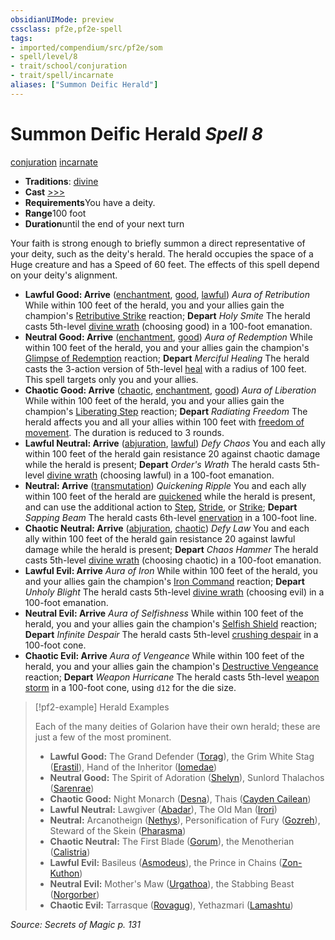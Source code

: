 ```yaml
---
obsidianUIMode: preview
cssclass: pf2e,pf2e-spell
tags:
- imported/compendium/src/pf2e/som
- spell/level/8
- trait/school/conjuration
- trait/spell/incarnate
aliases: ["Summon Deific Herald"]
---
```

# Summon Deific Herald *Spell 8*   
[conjuration](conjuration.md)  [incarnate](incarnate-som.md)  

- **Traditions**: [divine](divine.md)
- **Cast** [>>>](chapter-9-playing-the-game.md#Actions "Three-Action") 
- **Requirements**You have a deity.
- **Range**100 foot
- **Duration**until the end of your next turn

Your faith is strong enough to briefly summon a direct representative of your deity, such as the deity's herald. The herald occupies the space of a Huge creature and has a Speed of 60 feet. The effects of this spell depend on your deity's alignment.

- **Lawful Good: Arrive** ([enchantment](enchantment.md), [good](good.md), [lawful](lawful.md)) _Aura of Retribution_ While within 100 feet of the herald, you and your allies gain the champion's [Retributive Strike](rules/actions/retributive-strike.md) reaction; **Depart** _Holy Smite_ The herald casts 5th-level [divine wrath](divine-wrath.md) (choosing good) in a 100-foot emanation.
- **Neutral Good: Arrive** ([enchantment](enchantment.md), [good](good.md)) _Aura of Redemption_ While within 100 feet of the herald, you and your allies gain the champion's [Glimpse of Redemption](glimpse-of-redemption.md) reaction; **Depart** _Merciful Healing_ The herald casts the 3-action version of 5th-level [heal](compendium/spells/heal.md) with a radius of 100 feet. This spell targets only you and your allies.
- **Chaotic Good: Arrive** ([chaotic](chaotic.md), [enchantment](enchantment.md), [good](good.md)) _Aura of Liberation_ While within 100 feet of the herald, you and your allies gain the champion's [Liberating Step](liberating-step.md) reaction; **Depart** _Radiating Freedom_ The herald affects you and all your allies within 100 feet with [freedom of movement](freedom-of-movement.md). The duration is reduced to 3 rounds.
- **Lawful Neutral: Arrive** ([abjuration](abjuration.md), [lawful](lawful.md)) _Defy Chaos_ You and each ally within 100 feet of the herald gain resistance 20 against chaotic damage while the herald is present; **Depart** _Order's Wrath_ The herald casts 5th-level [divine wrath](divine-wrath.md) (choosing lawful) in a 100-foot emanation.
- **Neutral: Arrive** ([transmutation](transmutation.md)) _Quickening Ripple_ You and each ally within 100 feet of the herald are [quickened](conditions.md#Quickened) while the herald is present, and can use the additional action to [Step](step.md), [Stride](stride.md), or [Strike](strike.md); **Depart** _Sapping Beam_ The herald casts 6th-level [enervation](enervation-apg.md) in a 100-foot line.
- **Chaotic Neutral: Arrive** ([abjuration](abjuration.md), [chaotic](chaotic.md)) _Defy Law_ You and each ally within 100 feet of the herald gain resistance 20 against lawful damage while the herald is present; **Depart** _Chaos Hammer_ The herald casts 5th-level [divine wrath](divine-wrath.md) (choosing chaotic) in a 100-foot emanation.
- **Lawful Evil: Arrive** _Aura of Iron_ While within 100 feet of the herald, you and your allies gain the champion's [Iron Command](iron-command-apg.md) reaction; **Depart** _Unholy Blight_ The herald casts 5th-level [divine wrath](divine-wrath.md) (choosing evil) in a 100-foot emanation.
- **Neutral Evil: Arrive** _Aura of Selfishness_ While within 100 feet of the herald, you and your allies gain the champion's [Selfish Shield](selfish-shield-apg.md) reaction; **Depart** _Infinite Despair_ The herald casts 5th-level [crushing despair](crushing-despair.md) in a 100-foot cone.
- **Chaotic Evil: Arrive** _Aura of Vengeance_ While within 100 feet of the herald, you and your allies gain the champion's [Destructive Vengeance](destructive-vengeance-apg.md) reaction; **Depart** _Weapon Hurricane_ The herald casts 5th-level [weapon storm](weapon-storm.md) in a 100-foot cone, using `d12` for the die size.

> [!pf2-example] Herald Examples
> 
> Each of the many deities of Golarion have their own herald; these are just a few of the most prominent.
> 
> - **Lawful Good:** The Grand Defender ([Torag](../setting/deities/torag.md)), the Grim White Stag ([Erastil](../setting/deities/erastil.md)), Hand of the Inheritor ([Iomedae](../setting/deities/iomedae.md))
> - **Neutral Good:** The Spirit of Adoration ([Shelyn](../setting/deities/shelyn.md)), Sunlord Thalachos ([Sarenrae](../setting/deities/sarenrae.md))
> - **Chaotic Good:** Night Monarch ([Desna](../setting/deities/desna.md)), Thais ([Cayden Cailean](../setting/deities/cayden-cailean.md))
> - **Lawful Neutral:** Lawgiver ([Abadar](../setting/deities/abadar.md)), The Old Man ([Irori](../setting/deities/irori.md))
> - **Neutral:** Arcanotheign ([Nethys](../setting/deities/nethys.md)), Personification of Fury ([Gozreh](../setting/deities/gozreh.md)), Steward of the Skein ([Pharasma](../setting/deities/pharasma.md))
> - **Chaotic Neutral:** The First Blade ([Gorum](../setting/deities/gorum.md)), the Menotherian ([Calistria](../setting/deities/calistria.md))
> - **Lawful Evil:** Basileus ([Asmodeus](../setting/deities/asmodeus.md)), the Prince in Chains ([Zon-Kuthon](../setting/deities/zon-kuthon.md))
> - **Neutral Evil:** Mother's Maw ([Urgathoa](../setting/deities/urgathoa.md)), the Stabbing Beast ([Norgorber](../setting/deities/norgorber.md))
> - **Chaotic Evil:** Tarrasque ([Rovagug](../setting/deities/rovagug.md)), Yethazmari ([Lamashtu](../setting/deities/lamashtu.md))

*Source: Secrets of Magic p. 131*
